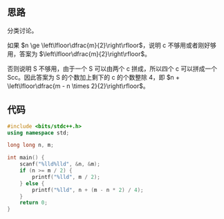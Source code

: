 ## 思路

分类讨论。

如果 $n \ge \left\lfloor\dfrac{m}{2}\right\rfloor$，说明 c 不够用或者刚好够用，答案为 $\left\lfloor\dfrac{m}{2}\right\rfloor$。

否则说明 S 不够用，由于一个 S 可以由两个 c 拼成，所以四个 c 可以拼成一个 Scc。因此答案为 S 的个数加上剩下的 c 的个数整除 4，即 $n + \left\lfloor\dfrac{m - n \times 2}{2}\right\rfloor$。

## 代码

```cpp
#include <bits/stdc++.h>
using namespace std;

long long n, m;

int main() {
    scanf("%lld%lld", &n, &m);
    if (n >= m / 2) {
        printf("%lld", m / 2);
    } else {
        printf("%lld", n + (m - n * 2) / 4);
    }
    return 0;
}
```
